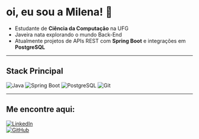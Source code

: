 # oi, eu sou a Milena! 👋

* Estudante de **Ciência da Computação** na UFG  
* Javeira nata explorando o mundo Back-End 
* Atualmente projetos de APIs REST com **Spring Boot** e integrações em **PostgreSQL**

---

## Stack Principal
![Java](https://img.shields.io/badge/Java-ED8B00?style=for-the-badge&logo=openjdk&logoColor=white)
![Spring Boot](https://img.shields.io/badge/Spring%20Boot-6DB33F?style=for-the-badge&logo=springboot&logoColor=white)
![PostgreSQL](https://img.shields.io/badge/PostgreSQL-316192?style=for-the-badge&logo=postgresql&logoColor=white)
![Git](https://img.shields.io/badge/Git-F05032?style=for-the-badge&logo=git&logoColor=white)

---

## Me encontre aqui:
[![LinkedIn](https://img.shields.io/badge/LinkedIn-0A66C2?style=for-the-badge&logo=linkedin&logoColor=white)](https://linkedin.com/in/opmile3)  
[![GitHub](https://img.shields.io/badge/GitHub-000000?style=for-the-badge&logo=github&logoColor=white)](https://github.com/opmile)

<!--
**opmile/opmile** is a ✨ _special_ ✨ repository because its `README.md` (this file) appears on your GitHub profile.

Here are some ideas to get you started:

- 🔭 I’m currently working on ...
- 🌱 I’m currently learning ...
- 👯 I’m looking to collaborate on ...
- 🤔 I’m looking for help with ...
- 💬 Ask me about ...
- 📫 How to reach me: ...
- 😄 Pronouns: ...
- ⚡ Fun fact: ...
-->
